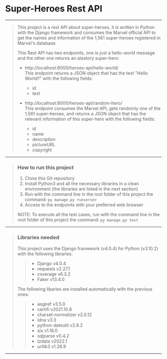 # Super-Heroes Rest API

---

>This project is a rest API about super-heroes, it is written in Python with the Django framework and consumes the Marvel official API to get the names and information of the 1,561 super-heroes registered in Marvel's database.  
>
>This Rest API has two endpoints, one is just a hello-world message and the other one returns an aleatory super-hero:
>
>- http://localhost:8000/heroes-api/hello-world/  
>This endpoint returns a JSON object that has the text "Hello World!!" with the following fields:
>    * id
>    * text
>
>- http://localhost:8000/heroes-api/random-hero/  
>This endpoint consumes the Marvel API, gets randomly one of the 1,561 super-heroes, and returns a JSON object that has the relevant information of this super-hero with the following fields:
>    *  id
>    * name
>    * description
>    * pictureURL
>    * copyright

---

> ### How to run this project
>
> 1. Clone this Git repository
> 2. Install Python3 and all the necessary libraries in a clean environment (the libraries are listed in the next section)
> 3. Run with the command line in the root folder of this project the command: `py manage.py runserver`
> 4. Access to the endpoints with your preferred web browser
> 
>NOTE: To execute all the test cases, run with the command line in the root folder of this project the command: `py manage.py test`

---

> ### Libraries needed
>
> This project uses the Django framework (v4.0.4) for Python (v3.10.2) with the following libraries:
>
> > - Django v4.0.4
> > - requests v2.27.1
> > - coverage v6.3.2
> > - Faker v13.4.0
>
> The following libaries are installed automatically with the previous ones:
> 
> > - asgiref v3.5.0
> > - certifi v2021.10.8
> > - charset-normalizer v2.0.12
> > - idna v3.3
> > - python-dateutil v2.8.2
> > - six v1.16.0
> > - sqlparse v0.4.2
> > - tzdata v2022.1
> > - urllib3 v1.26.9

---
